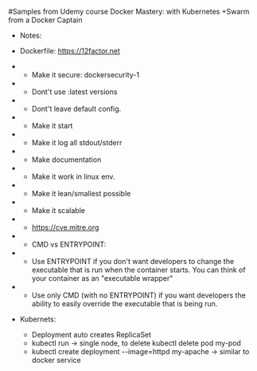 #Samples from Udemy course Docker Mastery: with Kubernetes +Swarm from a Docker Captain

- Notes:
-  Dockerfile: https://12factor.net
-   * Make it secure: dockersecurity-1
-   * Dont't use :latest versions
-   * Dont't leave default config.
-   * Make it start
-   * Make it log all stdout/stderr
-   * Make documentation
-   * Make it work in linux env.
-   * Make it lean/smallest possible
-   * Make it scalable
-   * https://cve.mitre.org
-   * CMD vs ENTRYPOINT:
-   * Use ENTRYPOINT if you don't want developers to change the executable that is run when the container starts. You can think of your container as an "executable wrapper"
-   * Use only CMD (with no ENTRYPOINT) if you want developers the ability to easily override the executable that is being run.

-   Kubernets:
    * Deployment auto creates ReplicaSet
    * kubectl run -> single node, to delete kubectl delete pod my-pod
    * kubectl create deployment --image=httpd my-apache -> similar to docker service